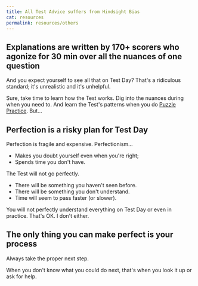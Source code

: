 ```yaml
---
title: All Test Advice suffers from Hindsight Bias
cat: resources
permalink: resources/others
---
```


## Explanations are written by 170+ scorers who agonize for 30 min over all the nuances of one question

And you expect yourself to see all that on Test Day? That's a ridiculous standard; it's unrealistic and it's unhelpful.

Sure, take time to learn how the Test works. Dig into the nuances during when you need to. And learn the Test's patterns when you do [Puzzle Practice][puzzle]. But...

## Perfection is a risky plan for Test Day

Perfection is fragile and expensive. Perfectionism...

- Makes you doubt yourself even when you're right;
- Spends time you don't have.

The Test will not go perfectly.

- There will be something you haven't seen before.
- There will be something you don't understand.
- Time will seem to pass faster (or slower).

You will not perfectly understand everything on Test Day or even in practice. That's OK. I don't either.

## The only thing you can make perfect is your process

Always take the proper next step.

When you don't know what you could do next, that's when you look it up or ask for help. 

[puzzle]: ../fundamentals/practice.html#puzzle-mode
